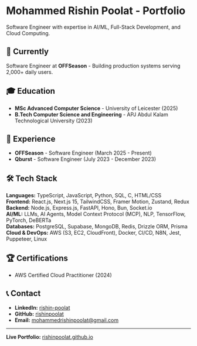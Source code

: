 # Mohammed Rishin Poolat - Portfolio

Software Engineer with expertise in AI/ML, Full-Stack Development, and Cloud Computing.

## 🚀 Currently

Software Engineer at **OFFSeason** - Building production systems serving 2,000+ daily users.

## 🎓 Education

- **MSc Advanced Computer Science** - University of Leicester (2025)
- **B.Tech Computer Science and Engineering** - APJ Abdul Kalam Technological University (2023)

## 💼 Experience

- **OFFSeason** - Software Engineer (March 2025 - Present)
- **Qburst** - Software Engineer (July 2023 - December 2023)

## 🛠 Tech Stack

**Languages:** TypeScript, JavaScript, Python, SQL, C, HTML/CSS  
**Frontend:** React.js, Next.js 15, TailwindCSS, Framer Motion, Zustand, Redux  
**Backend:** Node.js, Express.js, FastAPI, Hono, Bun, Socket.io  
**AI/ML:** LLMs, AI Agents, Model Context Protocol (MCP), NLP, TensorFlow, PyTorch, DeBERTa  
**Databases:** PostgreSQL, Supabase, MongoDB, Redis, Drizzle ORM, Prisma  
**Cloud & DevOps:** AWS (S3, EC2, CloudFront), Docker, CI/CD, N8N, Jest, Puppeteer, Linux  

## 🏆 Certifications

- AWS Certified Cloud Practitioner (2024)

## 📞 Contact

- **LinkedIn:** [rishin-poolat](https://www.linkedin.com/in/rishin-poolat/)
- **GitHub:** [rishinpoolat](https://github.com/rishinpoolat)
- **Email:** mohammedrishinpoolat@gmail.com

---

**Live Portfolio:** [rishinpoolat.github.io](https://rishinpoolat.github.io)
